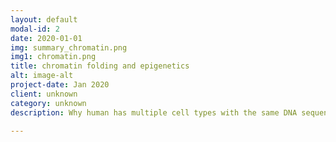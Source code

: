 ```yaml
---
layout: default
modal-id: 2
date: 2020-01-01
img: summary_chromatin.png
img1: chromatin.png
title: chromatin folding and epigenetics
alt: image-alt
project-date: Jan 2020
client: unknown
category: unknown
description: Why human has multiple cell types with the same DNA sequence? Because of the epigenome! <a href="https://www.cell.com/biophysj/fulltext/S0006-3495(19)30306-6">We aim to understand the establishement of epigenetic information using data-driven approaches.</a> Some of our predictions has been recently confirmed in experiment. The epigenome also affects chromatin folding, which plays critical roles in genome function. <a href="https://journals.plos.org/ploscompbiol/article/comments?id=10.1371/journal.pcbi.1008262">Our analysis of single-cell chromatin imaging data unraveled the phase separation mechanism caused by epigenome patterns. Importantly, we are able to quantify the energy landscape of chromatin folding using machine learning and statistical physics.</a>

---
```


